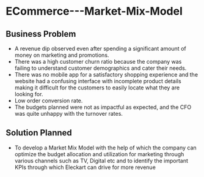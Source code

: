 # ECommerce---Market-Mix-Model

## Business Problem
- A revenue dip observed even after spending a significant amount of money on marketing and promotions.
- There was a high customer churn ratio because the company was failing to understand customer
demographics and cater their needs.
- There was no mobile app for a satisfactory shopping experience and the website had a confusing interface
with incomplete product details making it difficult for the customers to easily locate what they are looking
for.
- Low order conversion rate.
- The budgets planned were not as impactful as expected, and the CFO was quite unhappy with the turnover
rates. 

## Solution Planned
- To develop a Market Mix Model with the help of which the company can optimize the budget allocation
and utilization for marketing through various channels such as TV, Digital etc and to identify the
important KPIs through which Eleckart can drive for more revenue
